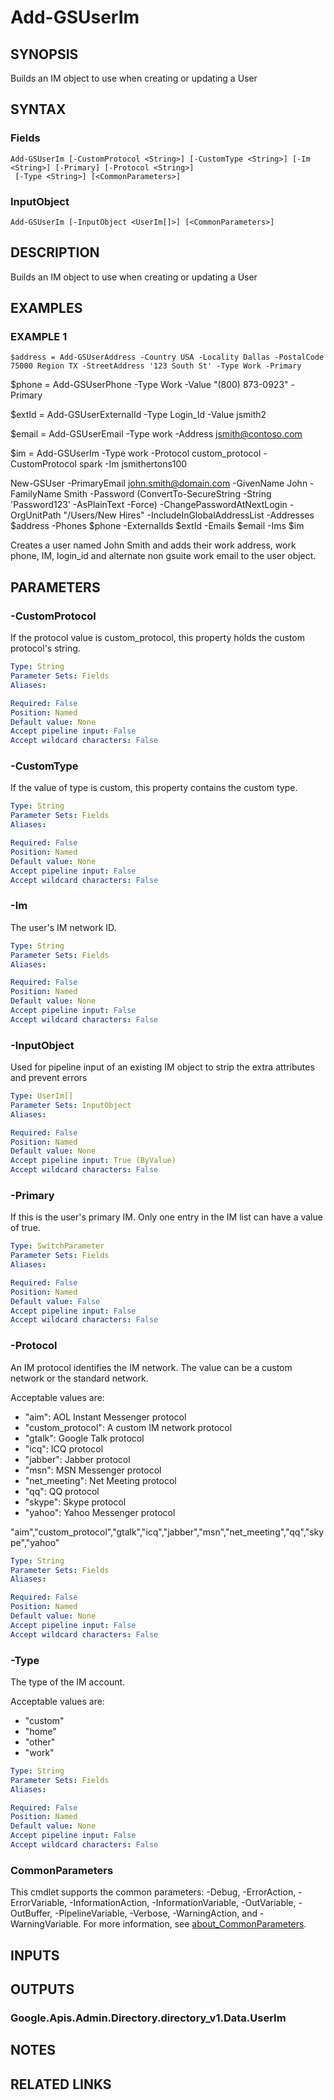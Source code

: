 # Add-GSUserIm

## SYNOPSIS
Builds an IM object to use when creating or updating a User

## SYNTAX

### Fields
```
Add-GSUserIm [-CustomProtocol <String>] [-CustomType <String>] [-Im <String>] [-Primary] [-Protocol <String>]
 [-Type <String>] [<CommonParameters>]
```

### InputObject
```
Add-GSUserIm [-InputObject <UserIm[]>] [<CommonParameters>]
```

## DESCRIPTION
Builds an IM object to use when creating or updating a User

## EXAMPLES

### EXAMPLE 1
```
$address = Add-GSUserAddress -Country USA -Locality Dallas -PostalCode 75000 Region TX -StreetAddress '123 South St' -Type Work -Primary
```

$phone = Add-GSUserPhone -Type Work -Value "(800) 873-0923" -Primary

$extId = Add-GSUserExternalId -Type Login_Id -Value jsmith2

$email = Add-GSUserEmail -Type work -Address jsmith@contoso.com

$im = Add-GSUserIm -Type work -Protocol custom_protocol -CustomProtocol spark -Im jsmithertons100

New-GSUser -PrimaryEmail john.smith@domain.com -GivenName John -FamilyName Smith -Password (ConvertTo-SecureString -String 'Password123' -AsPlainText -Force) -ChangePasswordAtNextLogin -OrgUnitPath "/Users/New Hires" -IncludeInGlobalAddressList -Addresses $address -Phones $phone -ExternalIds $extId -Emails $email -Ims $im

Creates a user named John Smith and adds their work address, work phone, IM, login_id and alternate non gsuite work email to the user object.

## PARAMETERS

### -CustomProtocol
If the protocol value is custom_protocol, this property holds the custom protocol's string.

```yaml
Type: String
Parameter Sets: Fields
Aliases:

Required: False
Position: Named
Default value: None
Accept pipeline input: False
Accept wildcard characters: False
```

### -CustomType
If the value of type is custom, this property contains the custom type.

```yaml
Type: String
Parameter Sets: Fields
Aliases:

Required: False
Position: Named
Default value: None
Accept pipeline input: False
Accept wildcard characters: False
```

### -Im
The user's IM network ID.

```yaml
Type: String
Parameter Sets: Fields
Aliases:

Required: False
Position: Named
Default value: None
Accept pipeline input: False
Accept wildcard characters: False
```

### -InputObject
Used for pipeline input of an existing IM object to strip the extra attributes and prevent errors

```yaml
Type: UserIm[]
Parameter Sets: InputObject
Aliases:

Required: False
Position: Named
Default value: None
Accept pipeline input: True (ByValue)
Accept wildcard characters: False
```

### -Primary
If this is the user's primary IM.
Only one entry in the IM list can have a value of true.

```yaml
Type: SwitchParameter
Parameter Sets: Fields
Aliases:

Required: False
Position: Named
Default value: False
Accept pipeline input: False
Accept wildcard characters: False
```

### -Protocol
An IM protocol identifies the IM network.
The value can be a custom network or the standard network.

Acceptable values are:
* "aim": AOL Instant Messenger protocol
* "custom_protocol": A custom IM network protocol
* "gtalk": Google Talk protocol
* "icq": ICQ protocol
* "jabber": Jabber protocol
* "msn": MSN Messenger protocol
* "net_meeting": Net Meeting protocol
* "qq": QQ protocol
* "skype": Skype protocol
* "yahoo": Yahoo Messenger protocol


"aim","custom_protocol","gtalk","icq","jabber","msn","net_meeting","qq","skype","yahoo"

```yaml
Type: String
Parameter Sets: Fields
Aliases:

Required: False
Position: Named
Default value: None
Accept pipeline input: False
Accept wildcard characters: False
```

### -Type
The type of the IM account.

Acceptable values are:
* "custom"
* "home"
* "other"
* "work"

```yaml
Type: String
Parameter Sets: Fields
Aliases:

Required: False
Position: Named
Default value: None
Accept pipeline input: False
Accept wildcard characters: False
```

### CommonParameters
This cmdlet supports the common parameters: -Debug, -ErrorAction, -ErrorVariable, -InformationAction, -InformationVariable, -OutVariable, -OutBuffer, -PipelineVariable, -Verbose, -WarningAction, and -WarningVariable. For more information, see [about_CommonParameters](http://go.microsoft.com/fwlink/?LinkID=113216).

## INPUTS

## OUTPUTS

### Google.Apis.Admin.Directory.directory_v1.Data.UserIm
## NOTES

## RELATED LINKS
